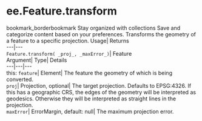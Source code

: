  
#  ee.Feature.transform
bookmark_borderbookmark Stay organized with collections  Save and categorize content based on your preferences.
Transforms the geometry of a feature to a specific projection. 
Usage| Returns  
---|---  
`Feature.transform( _proj_, _maxError_)`| Feature  
Argument| Type| Details  
---|---|---  
this: `feature`| Element| The feature the geometry of which is being converted.  
`proj`| Projection, optional| The target projection. Defaults to EPSG:4326. If this has a geographic CRS, the edges of the geometry will be interpreted as geodesics. Otherwise they will be interpreted as straight lines in the projection.  
`maxError`| ErrorMargin, default: null| The maximum projection error.  
